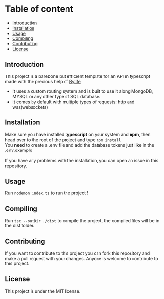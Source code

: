 # Table of content

- [Introduction](#introduction)
- [Installation](#installation)
- [Usage](#usage)
- [Compiling](#compiling)
- [Contributing](#contributing)
- [License](#license)

## Introduction
This project is a barebone but efficient template for an API in typescript made with the precious help of [Bylife](https://github.com/Bylife)
- It uses a custom routing system and is built to use it along MongoDB, MYSQL or any other type of SQL database.
- It comes by default with multiple types of requests: http and wss(websockets)

## Installation
Make sure you have installed **typescript** on your system and **npm**, then head over to the root of the project and type ```npm install```
<br>
You **need** to create a .env file and add the database tokens just like in the .env.example
<br><br>
If you have any problems with the installation, you can open an issue in this repository.

## Usage
Run ```nodemon index.ts``` to run the project !

## Compiling
Run ```tsc --outDir ./dist``` to compile the project, the compiled files will be in the dist folder.

## Contributing
If you want to contribute to this project you can fork this repository and make a pull request with your changes.
Anyone is welcome to contribute to this project.

## License
This project is under the MIT license.
